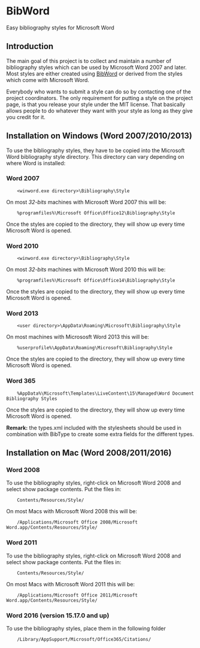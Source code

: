 # BibWord
Easy bibliography styles for Microsoft Word

## Introduction
The main goal of this project is to collect and maintain a number of bibliography styles which can be used by Microsoft Word 2007 and later. Most styles are either created using [BibWord](BibWord) or derived from the styles which come with Microsoft Word. 

Everybody who wants to submit a style can do so by contacting one of the project coordinators. The only requirement for putting a style on the project page, is that you release your style under the MIT license. That basically allows people to do whatever they want with your style as long as they give you credit for it.

## Installation on Windows (Word 2007/2010/2013)
To use the bibliography styles, they have to be copied into the Microsoft Word bibliography style directory. This directory can vary depending on where Word is installed: 
### Word 2007
```
    <winword.exe directory>\Bibliography\Style
```
On most _32-bits_ machines with Microsoft Word 2007 this will be:

```
    %programfiles%\Microsoft Office\Office12\Bibliography\Style
```
Once the styles are copied to the directory, they will show up every time Microsoft Word is opened.

### Word 2010
```
    <winword.exe directory>\Bibliography\Style
```
On most _32-bits_ machines with Microsoft Word 2010 this will be:

```
    %programfiles%\Microsoft Office\Office14\Bibliography\Style
```
Once the styles are copied to the directory, they will show up every time Microsoft Word is opened.

### Word 2013
```
    <user directory>\AppData\Roaming\Microsoft\Bibliography\Style
```
On most machines with Micrososft Word 2013 this will be:

```
    %userprofile%\AppData\Roaming\Microsoft\Bibliography\Style
```
Once the styles are copied to the directory, they will show up every time Microsoft Word is opened.

### Word 365
```
    %AppData%\Microsoft\Templates\LiveContent\15\Managed\Word Document Bibliography Styles
```
Once the styles are copied to the directory, they will show up every time Microsoft Word is opened.

**Remark:** the types.xml included with the stylesheets should be used in combination with BibType to create some extra fields for the different types.
## Installation on Mac (Word 2008/2011/2016)
### Word 2008
To use the bibliography styles, right-click on Microsoft Word 2008 and select show package contents. Put the files in:
```
    Contents/Resources/Style/
```
On most Macs with Microsoft Word 2008 this will be:

```
    /Applications/Microsoft Office 2008/Microsoft Word.app/Contents/Resources/Style/
```
### Word 2011
To use the bibliography styles, right-click on Microsoft Word 2008 and select show package contents. Put the files in:
```
    Contents/Resources/Style/
```
On most Macs with Microsoft Word 2011 this will be:

```
    /Applications/Microsoft Office 2011/Microsoft Word.app/Contents/Resources/Style/
```
### Word 2016 (version 15.17.0 and up)
To use the bibliography styles, place them in the following folder
```
    /Library/AppSupport/Microsoft/Office365/Citations/
```
